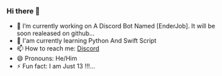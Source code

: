 ### Hi there 👋


- 🔭 I’m currently working on A Discord Bot Named [EnderJob]. It will be soon realeased on github...
- 🌱 I'am currently learning Python And Swift Script
- 📫 How to reach me: [Discord](https://discord.gg/FjzTNsfTRG)
- 😄 Pronouns: He/Him 
- ⚡ Fun fact: I am Just 13 !!!...

